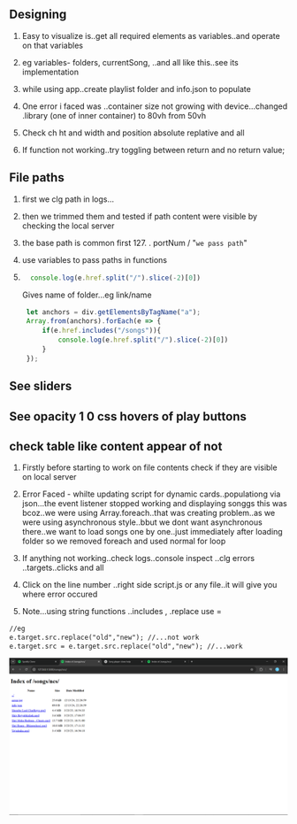## Designing
1. Easy to visualize is..get all required elements as variables..and operate on that variables

2. eg variables- folders, currentSong, ..and all like this..see its  implementation
3. while using app..create playlist folder and info.json to populate
4. One error i faced was ..container size not growing with device...changed .library (one of inner container) to 80vh from 50vh
5. Check ch ht and width and position absolute replative and all
6. If function not working..try toggling between return and no return value;

## File paths
1. first we clg path in logs...
2. then we trimmed them and tested if path content were visible by checking the local server
3. the base path is common first 127. . portNum / "`we pass path`"
4. use variables to pass paths in functions
5. ```js
     console.log(e.href.split("/").slice(-2)[0]) 
   ```
   Gives name of folder...eg link/name
   
   ```js
    let anchors = div.getElementsByTagName("a");
    Array.from(anchors).forEach(e => {
        if(e.href.includes("/songs")){
            console.log(e.href.split("/").slice(-2)[0])
        }
    });
   ```

## See sliders

## See opacity 1 0 css hovers of play buttons

## check table like content appear of not
1. Firstly before starting to work on file contents check if they are visible on local server
2. Error Faced - whilte updating script for dynamic cards..populationg via json...the event listener stopped working and displaying songgs
 this was bcoz..we were using Array.foreach..that was creating problem..as we were using asynchronous style..bbut we dont want asynchronous there..we want to load songs one by one..just immediately after loading folder
so we removed foreach and used normal for loop
3. If anything not working..check logs..console inspect ..clg errors ..targets..clicks and all
4. Click on the line number ..right side script.js or any file..it will give  you where error occured

5.  Note...using string functions ..includes , .replace
   use =
```ja
//eg
e.target.src.replace("old","new"); //...not work
e.target.src = e.target.src.replace("old","new"); //...work
```

![img](https://github.com/Yash-Bandal/YTunes_Music-Player-v1.0/blob/844271b9f5fcac9a452ebd53694bb138a50850dd/Process/TableViewOfContents.png)

